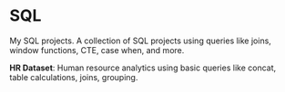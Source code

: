 # SQL
My SQL projects.
A collection of SQL projects using queries like joins, window functions, CTE, case when, and more. 

**HR Dataset**: Human resource analytics using basic queries like concat, table calculations, joins, grouping.
